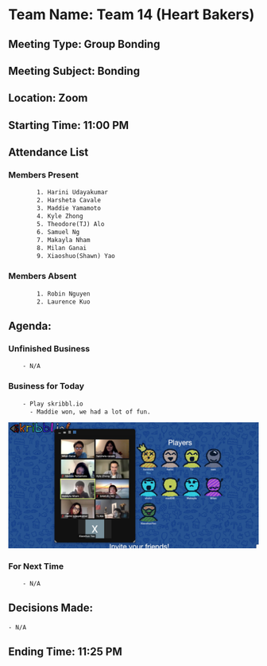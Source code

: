 # Team Name: Team 14 (Heart Bakers)
## Meeting Type: Group Bonding
## Meeting Subject: Bonding
## Location: Zoom
## Starting Time: 11:00 PM
## Attendance List
### Members Present
            1. Harini Udayakumar
            2. Harsheta Cavale
            3. Maddie Yamamoto
            4. Kyle Zhong
            5. Theodore(TJ) Alo
            6. Samuel Ng
            7. Makayla Nham
            8. Milan Ganai
            9. Xiaoshuo(Shawn) Yao
### Members Absent
            1. Robin Nguyen
            2. Laurence Kuo
## Agenda:
###     Unfinished Business
        - N/A
###     Business for Today
        - Play skribbl.io
          - Maddie won, we had a lot of fun. 
![Group Bonding](images/group-bonding.jpg)
###     For Next Time
        - N/A
## Decisions Made:
    - N/A
## Ending Time: 11:25 PM
